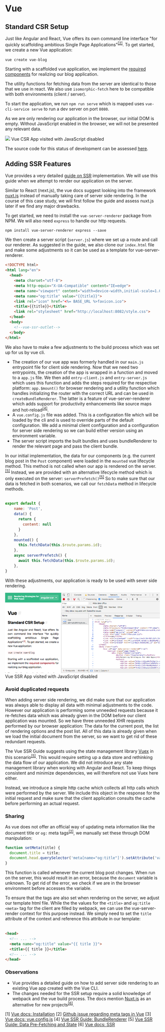 # Vue

## Standard CSR Setup

Just like Angular and React, Vue offers its own command line interface "for quickly scaffolding ambitious Single Page Applications"<sup>[[2]](#ref-2)</sup>.
To get started, we create a new Vue application:

```vue create vue-blog```

Starting with a scaffolded vue application, we implement the [required components](./case-study#frontend) for realizing our blog application.

The utility functions for fetching data from the server are identical to those that we use in react.
We also use `isomorphic-fetch` here to be compatible with both environments (client / server).

To start the application, we run `npm run serve` which is mapped uses `vue-cli-service serve` to run a dev server on port `8080`.

As we are only rendering our application in the browser, our initial DOM is empty.
Without JavaScript enabled in the browser, we will not be presented any relevant data.

<p class="image">
<img src="./vue-csr-no-js.png"/>
Vue CSR App visited with JavaScript disabled 
</p>

The source code for this status of development can be assessed [here](TODO:link).

## Adding SSR Features

Vue provides a very detailed [guide on SSR](https://ssr.vuejs.org/) implementation.
We will use this guide when we attempt to render our application on the server.

Similar to React (next.js), the vue docs suggest looking into the framework [nuxt.js](https://nuxtjs.org/) instead of manually taking care of server side rendering.
In the course of this case study, we will first follow the guide and assess nuxt.js later if we find any major drawbacks.

To get started, we need to install the `vue-server-renderer` package from NPM.
We will also need `express` to handle our http requests.

```shell script
npm install vue-server-renderer express --save
```

We then create a server script (`server.js`) where we set up a route and call our renderer.
As suggested in the guide, we also clone our `index.html` file and make some adjustments so it can be used as a template for vue-server-renderer.

```html
<!DOCTYPE html>
<html lang="en">
  <head>
    <meta charset="utf-8">
    <meta http-equiv="X-UA-Compatible" content="IE=edge">
    <meta name="viewport" content="width=device-width,initial-scale=1.0">
    <meta name="og:title" value="{{title}}">
    <link rel="icon" href="<%= BASE_URL %>favicon.ico">
    <title>{{title}}</title>
    <link rel="stylesheet" href="http://localhost:8082/style.css">
  </head>
  <body>
    <!--vue-ssr-outlet-->
  </body>
</html>
```

We also have to make a few adjustments to the build process which was set up for us by vue cli.
* The creation of our vue app was formerly handled in our `main.js` entrypoint file for client side rendering.
Now that we need two entrypoints, the creation of the app is wrapped in a function and moved to a `app.js` file.
We then add `entry-client.js` and `entry-server.js` which uses this function and adds the steps required for the respective platform: `app.$mount()` for browser rendering and a utility function which handles initializing the router with the correct URL and can be used in `createBundleRenderer`.
The latter is a feature of vue-server-renderer which adds support for productivity enhancements like source maps and hot-reload<sup>[[4]](#ref-4)</sup>.
* A `vue.config.js` file was added. This is a configuration file which will be loaded by the cli and is used to override parts of the default configuration.
We add a minimal client configuration and a configuration for server side rendering so we can build either version using an environment variable.
* The server script imports the built bundles and uses bundleRenderer to render the relevant page and pass the client bundle.

In our initial implementation, the data for our components (e.g. the current blog post in the `Post` component) were loaded in the `mounted` vue lifecycle method.
This method is not called when our app is rendered on the server.<sup>[[5]](#ref-5)</sup>
Instead, we are provided with an alternative lifecycle method which is only executed on the server: `serverPrefetch()`<sup>[[5]](#ref-5)</sup>
So to make sure that our data is fetched in both scenarios, we call our `fetchData` method in lifecycle methods.

```javascript

export default {
    name: 'Post',
    data() {
      return {
        content: null
      }
    },
    mounted() {
      this.fetchData(this.$route.params.id);
    },
    async serverPrefetch() {
      await this.fetchData(this.$route.params.id);
    },
}

```

With these adjustments, our application is ready to be used with sever side rendering.

<p class="image">
<img src="./vue-ssr-no-js.png"/>
Vue SSR App visited with JavaScript disabled 
</p>

### Avoid duplicated requests

When adding server side rendering, we did make sure that our application was always able to display all data with minimal adjustments to the code.
However our application is performing some unneeded requests because it re-fetches data which was already given in the DOM before our client application was mounted.
So we have three unneeded XHR requests performed by our browser application: The data for the current post, the list of rendering options and the post list.
All of this data is already given when we load the initial document from the server, so we want to get rid of these redundant requests.

The Vue SSR Guide suggests using the state management library <a href="https://github.com/vuejs/vuex/">Vuex</a> in this scenario<sup>[[5]](#ref-5)</sup>.
This would require setting up a data store and rethinking the data flow of our application.
We did not introduce any state management library when working with Angular and React.
To keep things consistent and minimize dependencies, we will therefore not use Vuex here either.

Instead, we introduce a simple http cache which collects all http calls which were performed by the server.
We include this object in the response for the initial request and make sure that the client application consults the cache before performing an actual request.


### Sharing

As vue does not offer an official way of updating meta information like the document title or `og:` meta tags<sup>[[2]](#ref-2)</sup>, we manually set these through DOM manipulation:

```javascript
function setMeta(title) {
  document.title = title;
  document.head.querySelector('meta[name="og:title"]').setAttribute('value', title);
}
```

This function is called whenever the current blog post changes.
When run on the server, this would result in an error, because the `document` variable is unknown.
To get rid of the error, we check if we are in the browser environment before accesses the variable.

To ensure that the tags are also set when rendering on the server, we adjust our template html file.
While the the values for the `<title>` and `og:title` `<meta>` tag for the client are filled by webpack, we can use the vue-server-render context for this purpose instead.
We simply need to set the `title` attribute of the context and reference this attribute in our template:

```html

<head>
  <!-- ... -->
  <meta name="og:title" value="{{ title }}">
  <title>{{ title }}</title>
  <!-- ... -->
</head>

```   

### Observations
* Vue provides a detailed guide on how to add server side rendering to an existing Vue app created with the Vue CLI.
* The changes needed for the SSR setup require a solid knowledge of webpack and the vue build process.
The docs mention <a href="https://nuxtjs.org/">Nuxt.js</a> as an alternative for new projects<sup>[[6]](#ref-6)</sup>. 



<a name="ref-1">[1]</a> [Vue docs: Installation](https://vuejs.org/v2/guide/installation.html#CLI)
<a name="ref-2">[2]</a> [Github issue regarding meta tags in Vue](https://github.com/vuejs/vue/issues/4379)
<a name="ref-3">[3]</a> [Vue docs: vue.config.js](https://cli.vuejs.org/config/#vue-config-js)
<a name="ref-4">[4]</a> [Vue SSR Guide: BundleRenderer](https://ssr.vuejs.org/guide/bundle-renderer.html#enter-bundlerenderer)
<a name="ref-5">[5]</a> [Vue SSR Guide: Data Pre-Fetching and State](https://ssr.vuejs.org/guide/data.html#data-store)
<a name="ref-6">[6]</a> [Vue docs: SSR](https://vuejs.org/v2/guide/ssr.html)
